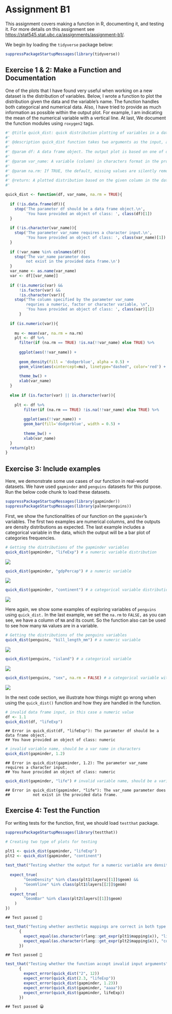 Assignment B1
================

This assignment covers making a function in R, documenting it, and
testing it. For more details on this assignment see
<https://stat545.stat.ubc.ca/assignments/assignment-b1/>.

We begin by loading the `tidyverse` package below:

``` r
suppressPackageStartupMessages(library(tidyverse))
```

## Exercise 1 & 2: Make a Function and Documentation

One of the plots that I have found very useful when working on a new
dataset is the distribution of variables. Below, I wrote a function to
plot the distribution given the data and the variable’s name. The
function handles both categorical and numerical data. Also, I have tried
to provide as much information as possible within the output plot. For
example, I am indicating the mean of the numerical variable with a
vertical line. At last, We document the function modules using
`roxygen2` tags.

``` r
#' @title quick_dist: quick distribution plotting of variables in a data frame
#' 
#' @description quick_dist function takes two arguments as the input, a data frame and one of its columns. It plots the distribution of the given variable in the dataset.
#' 
#' @param df: A data frame object. The output plot is based on one of df's variables. Since it should be a data frame, we have called it "df," the initials of the data frame.
#' 
#' @param var_name: A variable (column) in characters format in the provided data frame, df. It should be an object of numeric, factor (categorical), or character classes. If numeric, the output is the density plot of the distribution. If factor or character, the output is a bar chart of frequencies of categories. Since it reflects the name of a variable in characters (double quotations), we have called it "var_name" in the function's body.
#' 
#' @param na.rm: If TRUE, the default, missing values are silently removed. If FALSE, missing values are removed with a warning. We have got the name by putting together the words NA and remove.
#' 
#' @return: A plotted distribution based on the given column in the data frame input. Based on the class of input variable, it is either a density plot of the distribution or a bar chart of counts of categories.
#'  

quick_dist <- function(df, var_name, na.rm = TRUE){
  
  if (!is.data.frame(df)){
    stop('The parameter df should be a data frame object.\n',
         'You have provided an object of class: ', class(df)[1])
  }
  
  if (!is.character(var_name)){
    stop('The parameter var_name requires a character input.\n',
         'You have provided an object of class: ', class(var_name)[1])
  }
  
  if (!var_name %in% colnames(df)){
    stop('The var_name parameter does 
         not exist in the provided data frame.\n')
  }
  var_name <- as.name(var_name)
  var <- df[[var_name]]
  
  if (!is.numeric(var) &&
      !is.factor(var) &&
      !is.character(var)){
    stop("The column specified by the parameter var_name
         requries a numeric, factor or character variable, \n",
         'You have provided an object of class: ', class(var)[1])
      }
  
  if (is.numeric(var)){
    
    mu <- mean(var, na.rm = na.rm)
    plt <- df %>%
      filter(if (na.rm == TRUE) !is.na(!!var_name) else TRUE) %>%
      
      ggplot(aes(!!var_name)) +
      
      geom_density(fill = 'dodgerblue', alpha = 0.5) +
      geom_vline(aes(xintercept=mu), linetype="dashed", color='red') +
      
      theme_bw() +
      xlab(var_name)
  }
  
  else if (is.factor(var) || is.character(var)){
    
    plt <- df %>%
        filter(if (na.rm == TRUE) !is.na(!!var_name) else TRUE) %>%
      
        ggplot(aes(!!var_name)) +
        geom_bar(fill='dodgerblue', width = 0.5) +
      
        theme_bw() +
        xlab(var_name)
  }
  return(plt)
}
```

## Exercise 3: Include examples

Here, we demonstrate some use cases of our function in real-world
datasets. We have used `gapminder` and `penguins` datasets for this
purpose. Run the below code chunk to load these datasets.

``` r
suppressPackageStartupMessages(library(gapminder))
suppressPackageStartupMessages(library(palmerpenguins))
```

First, we show the functionalities of our function on the `gapminder`’s
variables. The first two examples are numerical columns, and the outputs
are density distributions as expected. The last example includes a
categorical variable in the data, which the output will be a bar plot of
categories frequencies.

``` r
# Getting the distributions of the gapminder variables
quick_dist(gapminder, "lifeExp") # a numeric variable distribution
```

![](AssignmentB1_files/figure-gfm/gapminder-1.png)<!-- -->

``` r
quick_dist(gapminder, "gdpPercap") # a numeric variable
```

![](AssignmentB1_files/figure-gfm/gapminder-2.png)<!-- -->

``` r
quick_dist(gapminder, "continent") # a categorical variable distribution
```

![](AssignmentB1_files/figure-gfm/gapminder-3.png)<!-- -->

Here again, we show some examples of exploring variables of `penguins`
using `quick_dist.` In the last example, we set the `na.rm` to `FALSE,`
as you can see, we have a column of `NA` and its count. So the function
also can be used to see how many `NA` values are in a variable.

``` r
# Getting the distributions of the penguins variables
quick_dist(penguins, "bill_length_mm") # a numeric variable
```

![](AssignmentB1_files/figure-gfm/penguins-1.png)<!-- -->

``` r
quick_dist(penguins, "island") # a categorical variable
```

![](AssignmentB1_files/figure-gfm/penguins-2.png)<!-- -->

``` r
quick_dist(penguins, "sex", na.rm = FALSE) # a categorical variable with setting na.rm to FALSE
```

![](AssignmentB1_files/figure-gfm/penguins-3.png)<!-- -->

In the next code section, we illustrate how things might go wrong when
using the `quick_dist()` function and how they are handled in the
function.

``` r
# invalid data frame input, in this case a numeric value
df <- 1.1
quick_dist(df, "lifeExp")
```

    ## Error in quick_dist(df, "lifeExp"): The parameter df should be a data frame object.
    ## You have provided an object of class: numeric

``` r
# invalid variable name, should be a var name in characters
quick_dist(gapminder, 1.2)
```

    ## Error in quick_dist(gapminder, 1.2): The parameter var_name requires a character input.
    ## You have provided an object of class: numeric

``` r
quick_dist(gapminder, "life") # invalid variable name, should be a variable in gapminder dataset
```

    ## Error in quick_dist(gapminder, "life"): The var_name parameter does 
    ##          not exist in the provided data frame.

## Exercise 4: Test the Function

For writing tests for the function, first, we should load `testthat`
package.

``` r
suppressPackageStartupMessages(library(testthat))
```

``` r
# Creating two type of plots for testing

plt1 <- quick_dist(gapminder, "lifeExp")
plt2 <- quick_dist(gapminder, "continent")
  
test_that("Testing whether the output for a numeric variable are density and vlines plots and for a categorical, a bar chart.", {
  
  expect_true(
        "GeomDensity" %in% class(plt1$layers[[1]]$geom) &&
        "GeomVline" %in% class(plt1$layers[[2]]$geom)
    )
  expect_true(
        "GeomBar" %in% class(plt2$layers[[1]]$geom)
    )
})
```

    ## Test passed 🌈

``` r
test_that("Testing whether aesthetic mappings are correct in both type of plots",
      {
        expect_equal(as.character(rlang::get_expr(plt1$mapping$x)), "lifeExp")
        expect_equal(as.character(rlang::get_expr(plt2$mapping$x)), "continent")
      })
```

    ## Test passed 🌈

``` r
test_that("Testing whether the function accept invalid input arguments",
      {
        expect_error(quick_dist("2", 12))
        expect_error(quick_dist(2.3, "lifeExp"))
        expect_error(quick_dist(gapminder, 1.23))
        expect_error(quick_dist(gapminder, "aaaa"))
        expect_error(quick_dist(gapminder, lifeExp))
      })
```

    ## Test passed 😀

